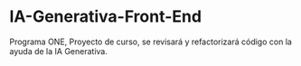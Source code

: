 # IA-Generativa-Front-End
Programa ONE, Proyecto de curso, se revisará y refactorizará código con la ayuda de la IA Generativa.

